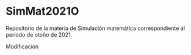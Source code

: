 # SimMat2021O
Repositorio de la materia de Simulación matemática correspondiente al periodo de otoño de 2021.

Modificación
